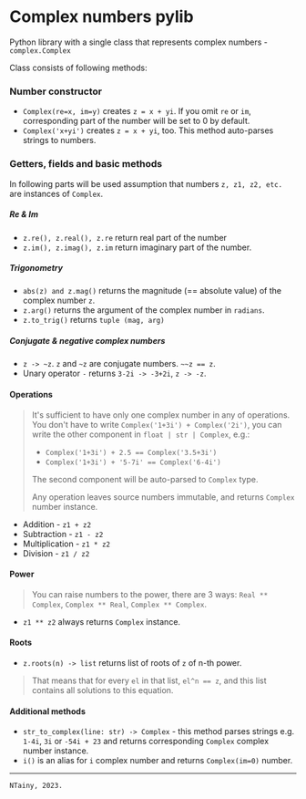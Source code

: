 # Complex numbers pylib

Python library with a single class that represents complex numbers - ```complex.Complex```

Class consists of following methods:

### Number constructor
* ```Complex(re=x, im=y)``` creates ```z = x + yi```. If you omit ```re``` or ```im```,
corresponding part of the number will be set to 0 by default.
* ```Complex('x+yi')``` creates ```z = x + yi```, too. This
method auto-parses strings to numbers.

### Getters, fields and basic methods
In following parts will be used assumption that numbers
```z, z1, z2, etc.``` are instances of ```Complex```.
##### Re & Im
* ```z.re(), z.real(), z.re``` return real part of the number
* ```z.im(), z.imag(), z.im``` return imaginary part of the number.
##### Trigonometry
* ```abs(z) and z.mag()``` returns the magnitude (== absolute value)
of the complex number ```z```.
* ```z.arg()``` returns the argument of the complex number in `radians`.
* `z.to_trig()` returns `tuple (mag, arg)`
##### Conjugate & negative complex numbers
* `z -> ~z`. `z` and `~z` are conjugate numbers. `~~z == z`.
* Unary operator `-` returns `3-2i -> -3+2i`, `z -> -z`.
#### Operations
> It's sufficient to have only one complex number in any of operations.
> You don't have to write `Complex('1+3i') + Complex('2i')`, you can
> write the other component in `float | str | Complex`, e.g.:
> * `Complex('1+3i') + 2.5 == Complex('3.5+3i')`
> * `Complex('1+3i') + '5-7i' == Complex('6-4i')`
> 
> The second component will be auto-parsed to `Complex` type.
> 
> Any operation leaves source numbers immutable, and returns `Complex` number instance.
* Addition - `z1 + z2`
* Subtraction - `z1 - z2`
* Multiplication - `z1 * z2`
* Division - `z1 / z2`
#### Power
> You can raise numbers to the power, there are 3 ways:
> `Real ** Complex`, `Complex ** Real`, `Complex ** Complex`.
* `z1 ** z2` always returns `Complex` instance.

#### Roots
* `z.roots(n) -> list` returns list of roots of `z` of n-th power.
> That means that for every `el` in that list, `el^n == z`, and this
> list contains all solutions to this equation.

#### Additional methods
* `str_to_complex(line: str) -> Complex` - this method parses
strings e.g. `1-4i`, `3i` or `-54i + 23` and returns
corresponding `Complex` complex number instance.
* `i()` is an alias for `i` complex number and returns
`Complex(im=0)` number.

----------------
`NTainy, 2023.`
